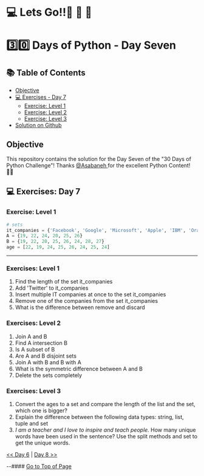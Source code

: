 #  💻 Lets Go!!🚀 🚀 🚀 

#  3️⃣0️⃣ Days of Python - Day Seven

## 📚 Table of Contents
- [Objective](#objective)
- [💻 Exercises - Day 7](#exercises-day-7)
    - [Exercise: Level 1](#exercise-level-1)
    - [Exercise: Level 2](#exercise-level-2)
    - [Exercise: Level 3](#exercise-level-3)
- [Solution on Github](https://github.com/zidude1234/30_Days_of_Python/blob/main/Day%2007/Python%20Syntax/Day07%20Syntax.py)

## Objective
This repository contains the solution for the Day Seven of the "30 Days of Python Challenge"!
Thanks <a href =  https://github.com/Asabeneh>@Asabaneh </a> for the excellent Python Content! 👋🏻

## 💻 Exercises: Day 7

### Exercise: Level 1


```py
# sets
it_companies = {'Facebook', 'Google', 'Microsoft', 'Apple', 'IBM', 'Oracle', 'Amazon'}
A = {19, 22, 24, 20, 25, 26}
B = {19, 22, 20, 25, 26, 24, 28, 27}
age = [22, 19, 24, 25, 26, 24, 25, 24]
```
***

### Exercises: Level 1

1. Find the length of the set it_companies
2. Add 'Twitter' to it_companies
3. Insert multiple IT companies at once to the set it_companies
4. Remove one of the companies from the set it_companies
5. What is the difference between remove and discard

### Exercises: Level 2

1. Join A and B
1. Find A intersection B
1. Is A subset of B
1. Are A and B disjoint sets
1. Join A with B and B with A
1. What is the symmetric difference between A and B
1. Delete the sets completely

### Exercises: Level 3

1. Convert the ages to a set and compare the length of the list and the set, which one is bigger?
1. Explain the difference between the following data types: string, list, tuple and set
2. _I am a teacher and I love to inspire and teach people._ How many unique words have been used in the sentence? Use the split methods and set to get the unique words.

[<< Day 6](../Day%2006/README.md) | [Day 8 >>](../Day%2008/README.md)


--#### [Go to Top of Page](#objective)
